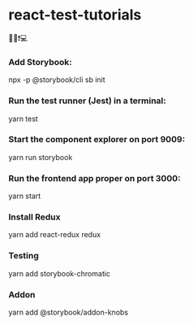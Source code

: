# react-test-tutorials
🎨👠❗️💻

### Add Storybook:
npx -p @storybook/cli sb init

### Run the test runner (Jest) in a terminal:
yarn test

### Start the component explorer on port 9009:
yarn run storybook

### Run the frontend app proper on port 3000:
yarn start

### Install Redux
yarn add react-redux redux

### Testing
yarn add storybook-chromatic

### Addon
yarn add @storybook/addon-knobs
